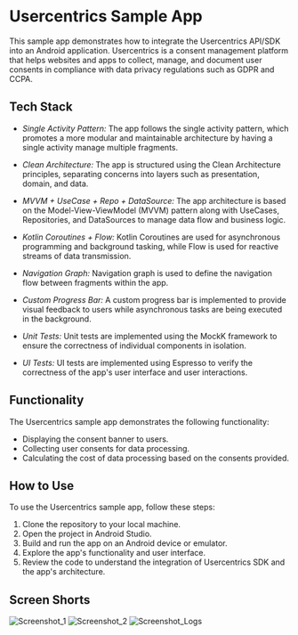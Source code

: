 # Usercentrics Sample App

This sample app demonstrates how to integrate the Usercentrics API/SDK into an Android application. Usercentrics is a consent management platform that helps websites and apps to collect, manage, and document user consents in compliance with data privacy regulations such as GDPR and CCPA.

## Tech Stack

- *Single Activity Pattern:* The app follows the single activity pattern, which promotes a more modular and maintainable architecture by having a single activity manage multiple fragments.
  
- *Clean Architecture:* The app is structured using the Clean Architecture principles, separating concerns into layers such as presentation, domain, and data.
  
- *MVVM + UseCase + Repo + DataSource:* The app architecture is based on the Model-View-ViewModel (MVVM) pattern along with UseCases, Repositories, and DataSources to manage data flow and business logic.

- *Kotlin Coroutines + Flow:* Kotlin Coroutines are used for asynchronous programming and background tasking, while Flow is used for reactive streams of data transmission.

- *Navigation Graph:* Navigation graph is used to define the navigation flow between fragments within the app.

- *Custom Progress Bar:* A custom progress bar is implemented to provide visual feedback to users while asynchronous tasks are being executed in the background.

- *Unit Tests:* Unit tests are implemented using the MockK framework to ensure the correctness of individual components in isolation.

- *UI Tests:* UI tests are implemented using Espresso to verify the correctness of the app's user interface and user interactions.

## Functionality

The Usercentrics sample app demonstrates the following functionality:

- Displaying the consent banner to users.
- Collecting user consents for data processing.
- Calculating the cost of data processing based on the consents provided.

## How to Use

To use the Usercentrics sample app, follow these steps:

1. Clone the repository to your local machine.
2. Open the project in Android Studio.
3. Build and run the app on an Android device or emulator.
4. Explore the app's functionality and user interface.
5. Review the code to understand the integration of Usercentrics SDK and the app's architecture.


## Screen Shorts
![Screenshot_1](https://github.com/MALIKHUMZA81/UserCentrics/assets/77398922/fe398454-1121-486b-8edd-41fa94ceb265)
![Screenshot_2](https://github.com/MALIKHUMZA81/UserCentrics/assets/77398922/bfaafcdb-c694-4546-80b4-7ddb5ba21366)
![Screenshot_Logs](https://github.com/MALIKHUMZA81/UserCentrics/assets/77398922/3d6a4d1a-6b45-4927-b485-f56dd7bbb6d6)

